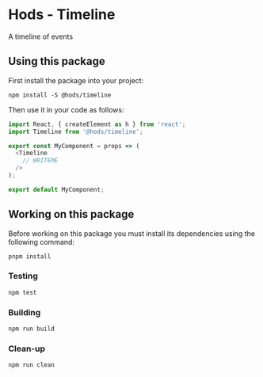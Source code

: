 Hods - Timeline
===

A timeline of events


Using this package
------------------

First install the package into your project:

```shell
npm install -S @hods/timeline
```

Then use it in your code as follows:

```js
import React, { createElement as h } from 'react';
import Timeline from '@hods/timeline';

export const MyComponent = props => (
  <Timeline
    // WRITEME
  />
);

export default MyComponent;
```


Working on this package
-----------------------

Before working on this package you must install its dependencies using
the following command:

```shell
pnpm install
```


### Testing

```shell
npm test
```


### Building

```shell
npm run build
```


### Clean-up

```shell
npm run clean
```
